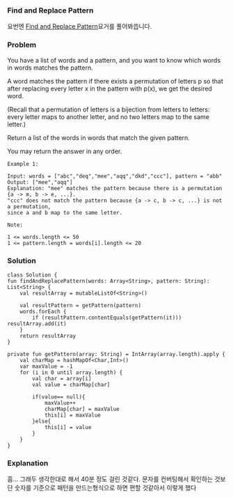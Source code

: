 ### Find and Replace Pattern



요번엔 [Find and Replace Pattern](https://leetcode.com/problems/find-and-replace-pattern/)요거를 풀어봐씁니다.

### Problem
You have a list of words and a pattern, and you want to know which words in words matches the pattern.

A word matches the pattern if there exists a permutation of letters p so that after replacing every letter x in the pattern with p(x), we get the desired word.

(Recall that a permutation of letters is a bijection from letters to letters: every letter maps to another letter, and no two letters map to the same letter.)

Return a list of the words in words that match the given pattern. 

You may return the answer in any order.

 
```
Example 1:

Input: words = ["abc","deq","mee","aqq","dkd","ccc"], pattern = "abb"
Output: ["mee","aqq"]
Explanation: "mee" matches the pattern because there is a permutation {a -> m, b -> e, ...}. 
"ccc" does not match the pattern because {a -> c, b -> c, ...} is not a permutation,
since a and b map to the same letter.
```
 
```
Note:

1 <= words.length <= 50
1 <= pattern.length = words[i].length <= 20
```

### Solution

```
class Solution {
fun findAndReplacePattern(words: Array<String>, pattern: String): List<String> {
    val resultArray = mutableListOf<String>()

    val resultPattern = getPattern(pattern)
    words.forEach {
        if (resultPattern.contentEquals(getPattern(it))) resultArray.add(it)
    }
    return resultArray
}

private fun getPattern(array: String) = IntArray(array.length).apply {
    val charMap = hashMapOf<Char,Int>()
    var maxValue = -1
    for (i in 0 until array.length) {
        val char = array[i]
        val value = charMap[char]

        if(value== null){
            maxValue++
            charMap[char] = maxValue
            this[i] = maxValue
        }else{
            this[i] = value
        }
    }
}

```

### Explanation

흠... 그래두 생각한대로 해서 40분 정도 걸린 것같다. 문자를 컨버팅해서 확인하는 것보단 숫자를 기준으로 패턴을 만드는형식으로 하면 편할 것같아서 이렇게 했다